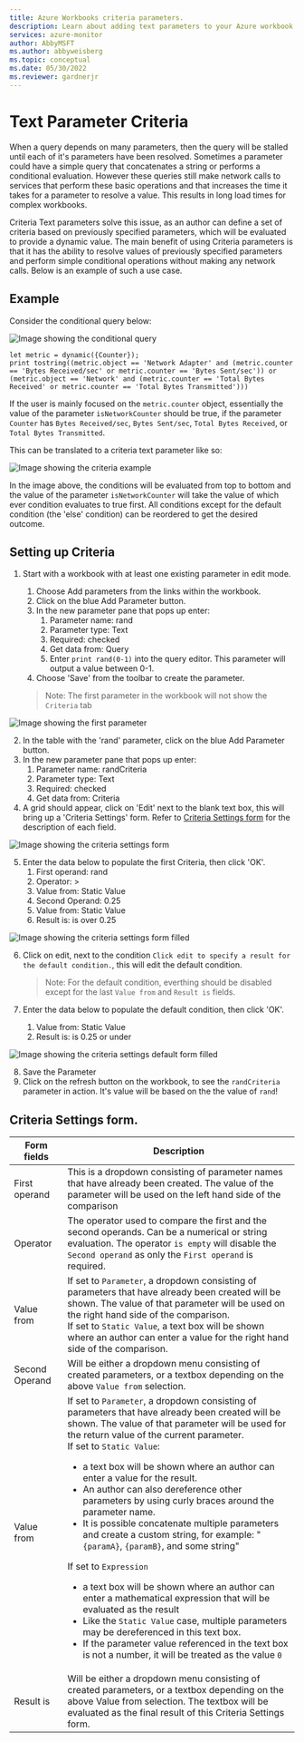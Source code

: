```yaml
---
title: Azure Workbooks criteria parameters.
description: Learn about adding text parameters to your Azure workbook.
services: azure-monitor
author: AbbyMSFT
ms.author: abbyweisberg
ms.topic: conceptual
ms.date: 05/30/2022
ms.reviewer: gardnerjr
---
```


# Text Parameter Criteria

When a query depends on many parameters, then the query will be stalled until each of it's parameters have been resolved. Sometimes a parameter could have a simple query that concatenates a string or performs a conditional evaluation. However these queries still make network calls to services that perform these basic operations and that increases the time it takes for a parameter to resolve a value. This results in long load times for complex workbooks.

Criteria Text parameters solve this issue, as an author can define a set of criteria based on previously specified parameters, which will be evaluated to provide a dynamic value. The main benefit of using Criteria parameters is that it has the ability to resolve values of previously specified parameters and perform simple conditional operations without making any network calls. Below is an example of such a use case.

## Example
Consider the conditional query below:

![Image showing the conditional query](../Images/Parameters-Criteria-Conditional-Query.png)

```
let metric = dynamic({Counter});
print tostring((metric.object == 'Network Adapter' and (metric.counter == 'Bytes Received/sec' or metric.counter == 'Bytes Sent/sec')) or (metric.object == 'Network' and (metric.counter == 'Total Bytes Received' or metric.counter == 'Total Bytes Transmitted')))
```

If the user is mainly focused on the `metric.counter` object, essentially the value of the parameter `isNetworkCounter` should be true, if the parameter `Counter` has `Bytes Received/sec`, `Bytes Sent/sec`, `Total Bytes Received`, or `Total Bytes Transmitted`.

This can be translated to a criteria text parameter like so:

![Image showing the criteria example](../Images/Parameters-Criteria-Example.png)

In the image above, the conditions will be evaluated from top to bottom and the value of the parameter `isNetworkCounter` will take the value of which ever condition evaluates to true first. All conditions except for the default condition (the 'else' condition) can be reordered to get the desired outcome.

## Setting up Criteria
1. Start with a workbook with at least one existing parameter in edit mode.
    1. Choose Add parameters from the links within the workbook.
    2. Click on the blue Add Parameter button.
    3. In the new parameter pane that pops up enter:
        1. Parameter name: rand
        2. Parameter type: Text
        3. Required: checked
        4. Get data from: Query
        5. Enter `print rand(0-1)` into the query editor. This parameter will output a value between 0-1.
    4. Choose 'Save' from the toolbar to create the parameter. 

    >Note: The first parameter in the workbook will not show the `Criteria` tab

![Image showing the first parameter](../Images/Parameters-Criteria-First-Param.png)

2. In the table with the 'rand' parameter, click on the blue Add Parameter button.
3. In the new parameter pane that pops up enter:
    1. Parameter name: randCriteria
    2. Parameter type: Text
    3. Required: checked
    4. Get data from: Criteria
4. A grid should appear, click on 'Edit' next to the blank text box, this will bring up a 'Criteria Settings' form. Refer to [Criteria Settings form](#criteria-settings-form) for the description of each field.

![Image showing the criteria settings form](../Images/Parameters-Criteria-Setting.png)

5. Enter the data below to populate the first Criteria, then click 'OK'.
    1. First operand: rand
    2. Operator: >
    3. Value from: Static Value
    4. Second Operand: 0.25
    5. Value from: Static Value
    6. Result is: is over 0.25

![Image showing the criteria settings form filled](../Images/Parameters-Criteria-Setting-Filled.png)

6. Click on edit, next to the condition `Click edit to specify a result for the default condition.`, this will edit the default condition.

    >Note: For the default condition, everthing should be disabled except for the last `Value from` and `Result is` fields.

7. Enter the data below to populate the default condition, then click 'OK'.
    1. Value from: Static Value
    2. Result is: is 0.25 or under

![Image showing the criteria settings default form filled](../Images/Parameters-Criteria-Default.png)

8. Save the Parameter
9. Click on the refresh button on the workbook, to see the `randCriteria` parameter in action. It's value will be based on the the value of `rand`!

## Criteria Settings form.
|Form fields|Description|
|-----------|----------|
|First operand| This is a dropdown consisting of parameter names that have already been created. The value of the parameter will be used on the left hand side of the comparison |
|Operator|The operator used to compare the first and the second operands. Can be a numerical or string evaluation. The operator `is empty` will disable the `Second operand` as only the `First operand` is required.|
|Value from|If set to `Parameter`, a dropdown consisting of parameters that have already been created will be shown. The value of that parameter will be used on the right hand side of the comparison.<br/> If set to `Static Value`, a text box will be shown where an author can enter a value for the right hand side of the comparison.|
|Second Operand| Will be either a dropdown menu consisting of created parameters, or a textbox depending on the above `Value from` selection.|
|Value from|If set to `Parameter`, a dropdown consisting of parameters that have already been created will be shown. The value of that parameter will be used for the return value of the current parameter.<br/> If set to `Static Value`:<ul><li> a text box will be shown where an author can enter a value for the result.</li> <li>An author can also dereference other parameters by using curly braces around the parameter name.</li><li>It is possible concatenate multiple parameters and create a custom string, for example: "`{paramA}`, `{paramB}`, and some string" </li></ul>If set to `Expression`<ul><li> a text box will be shown where an author can enter a mathematical expression that will be evaluated as the result</li><li>Like the `Static Value` case, multiple parameters may be dereferenced in this text box.</li><li>If the parameter value referenced in the text box is not a number, it will be treated as the value `0`</li></ul> |
|Result is| Will be either a dropdown menu consisting of created parameters, or a textbox depending on the above Value from selection. The textbox will be evaluated as the final result of this Criteria Settings form.